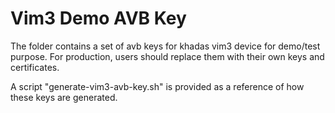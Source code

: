 # Vim3 Demo AVB Key

The folder contains a set of avb keys for khadas vim3 device for demo/test
purpose. For production, users should replace them with their own
keys and certificates.

A script "generate-vim3-avb-key.sh" is provided as a reference of how these
keys are generated.
